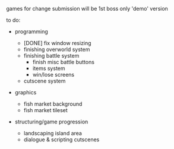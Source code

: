 games for change submission will be 1st boss only 'demo' version

to do:

- programming
  - [DONE] fix window resizing
  - finishing overworld system
  - finishing battle system
    - finish misc battle buttons
    - items system
    - win/lose screens
  - cutscene system

- graphics
  - fish market background
  - fish market tileset

- structuring/game progression
  - landscaping island area
  - dialogue & scripting cutscenes
